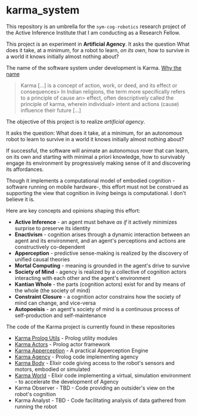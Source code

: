 # karma_system

This repository is an umbrella for the `sym-cog-robotics` research project of the Active Inference Institute that I am conducting as a Research Fellow.

This project is an experiment in **Artificial Agency**. It asks the question What does it take, at a minimum, for a robot to learn, *on its own*, how to survive in a
world it knows initially almost nothing about?

The name of the software system under development is Karma. [Why the name](https://en.wikipedia.org/wiki/Karma)

> Karma [...] is a concept of action, work, or deed, and its effect or consequences> In Indian religions, the term more specifically refers to a principle of cause an> effect, often descriptively called the principle of karma, wherein individual> intent and actions (cause) influence their future [...]

The objective of this project is to realize *artificial agency*.

It asks the question: What does it take, at a minimum, for an autonomous robot to learn to survive in a world it knows initially almost nothing about?

If successful, the software will animate an autonomous rover that can learn, on its own and starting with minimal a priori knowledge, how to survivably engage its environment by progressively making sense of it and discovering its affordances.

Though it implements a computational model of embodied cognition -software running on mobile hardware-, this effort must not be construed as supporting the view that cognition in *living* beings is computational. I don't believe it is.

Here are key concepts and opinions shaping this effort:

* **Active Inference** - an agent must behave *as if* it actively minimizes surprise to preserve its identity
* **Enactivism** - cognition arises through a dynamic interaction between an agent and its environment, and an agent's perceptions and actions are constructively co-dependent
* **Apperception** - predictive sense-making is realized by the discovery of unified causal theories
* **Mortal Computing** - meaning is grounded in the agent's drive to survive
* **Society of Mind** - agency is realized by a collective of cognition actors interacting with each other and the agent's environment
* **Kantian Whole** - the parts (cognition actors) exist for and by means of the whole (the society of mind)
* **Constraint Closure** - a cognition actor constrains how the society of mind can change, and vice-versa
* **Autopoeisis** - an agent's society of mind is a continuous process of self-production and self-maintenance

The code of the Karma project is currently found in these repositories

* [Karma Prolog Utils](https://github.com/jfcloutier/karma_prolog_utils) - Prolog utility modules
* [Karma Actors](https://github.com/jfcloutier/karma_actors) - Prolog actor framework
* [Karma Apperception](https://github.com/jfcloutier/karma_apperception) - A practical Apperception Engine
* [Karma Agency](https://github.com/jfcloutier/karma_agency) - Prolog code implementing agency
* [Karma Body](https://github.com/jfcloutier/karma_body) - Elixir code giving access to the robot's sensors and motors, embodied or simulated
* [Karma World](https://github.com/jfcloutier/karma_world) - Elixir code implementing a virtual, simulation environment - to accelerate the development of Agency
* Karma Observer - TBD - Code providing an outsider's view on the robot's cognition
* Karma Analyst - TBD - Code facilitating analysis of data gathered from running the robot
